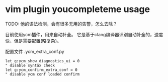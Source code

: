 # vim plugin youcompleteme usage

TODO: 他的语法检测，会有很多无用的告警，怎么去除？

目前使用ycm插件，用来自动补全。
它是基于clang编译器识别自动补全的，速度快，但是需要配置(略复杂)。

配置文件 .ycm_extra_conf.py

```
let g:ycm_show_diagnostics_ui = 0
" disable syntax check
let g:ycm_confirm_extra_conf = 0
" disable ycm conf loaded confirm
```
